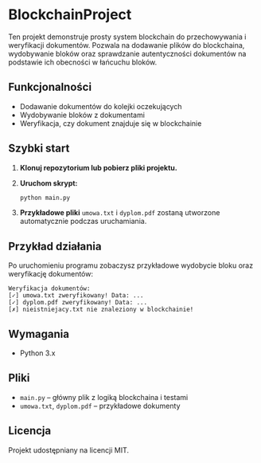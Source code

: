 # BlockchainProject

Ten projekt demonstruje prosty system blockchain do przechowywania i weryfikacji dokumentów. Pozwala na dodawanie plików do blockchaina, wydobywanie bloków oraz sprawdzanie autentyczności dokumentów na podstawie ich obecności w łańcuchu bloków.

## Funkcjonalności
- Dodawanie dokumentów do kolejki oczekujących
- Wydobywanie bloków z dokumentami
- Weryfikacja, czy dokument znajduje się w blockchainie

## Szybki start

1. **Klonuj repozytorium lub pobierz pliki projektu.**
2. **Uruchom skrypt:**
   
   ```bash
   python main.py
   ```

3. **Przykładowe pliki** `umowa.txt` i `dyplom.pdf` zostaną utworzone automatycznie podczas uruchamiania.

## Przykład działania
Po uruchomieniu programu zobaczysz przykładowe wydobycie bloku oraz weryfikację dokumentów:

```
Weryfikacja dokumentów:
[✓] umowa.txt zweryfikowany! Data: ...
[✓] dyplom.pdf zweryfikowany! Data: ...
[✗] nieistniejacy.txt nie znaleziony w blockchainie!
```

## Wymagania
- Python 3.x

## Pliki
- `main.py` – główny plik z logiką blockchaina i testami
- `umowa.txt`, `dyplom.pdf` – przykładowe dokumenty

## Licencja
Projekt udostępniany na licencji MIT.

